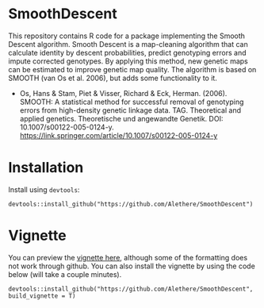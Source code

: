 # SmoothDescent
This repository contains R code for a package implementing the Smooth Descent algorithm. Smooth Descent is a map-cleaning algorithm that can calculate identity by descent probabilities, predict genotyping errors and impute corrected genotypes. By applying this method, new genetic maps can be estimated to improve genetic map quality. The algorithm is based on SMOOTH (van Os et al. 2006), but adds some functionality to it. 

* Os, Hans & Stam, Piet & Visser, Richard & Eck, Herman. (2006). SMOOTH: A statistical method for successful removal of genotyping errors from high-density genetic linkage data. TAG. Theoretical and applied genetics. Theoretische und angewandte Genetik. DOI: 10.1007/s00122-005-0124-y. https://link.springer.com/article/10.1007/s00122-005-0124-y

# Installation
Install using `devtools`:
```
devtools::install_github("https://github.com/Alethere/SmoothDescent")
```

# Vignette
You can preview the [vignette here](https://htmlpreview.github.io/?https://github.com/Alethere/SmoothDescent/blob/master/vignettes/SmoothDescent_vignette.html), although some of the formatting does not work through github. You can also install the vignette by using the code below (will take a couple minutes).
```
devtools::install_github("https://github.com/Alethere/SmoothDescent", build_vignette = T)
```
